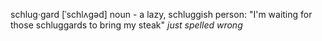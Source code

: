 schlug·gard
[ˈschlʌɡəd]
noun - 
a lazy, schluggish person:
"I'm waiting for those schluggards to bring my steak"
*just spelled wrong*

<!---
schluggard/schluggard is a ✨ special ✨ repository because its `README.md` (this file) appears on your GitHub profile.
You can click the Preview link to take a look at your changes.
--->
